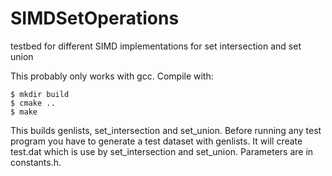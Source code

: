 # SIMDSetOperations
testbed for different SIMD implementations for set intersection and set union

This probably only works with gcc. Compile with:
```
$ mkdir build
$ cmake ..
$ make
```

This builds genlists, set_intersection and set_union. Before running any test
program you have to generate a test dataset with genlists. It will create
test.dat which is use by set_intersection and set_union. Parameters are in
constants.h.
